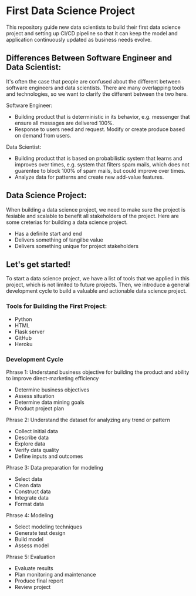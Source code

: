 # First Data Science Project
This repository guide new data scientists to build their first data science project and setting up CI/CD pipeline so that it can keep the model and application continuously updated as business needs evolve.

## Differences Between Software Engineer and Data Scientist:
It's often the case that people are confused about the different between software engineers and data scientists. There are many overlapping tools and technologies, so we want to clarify the different between the two here. 

Software Engineer: 
- Building product that is deterministic in its behavior, e.g. messenger that ensure all messages are delivered 100%.
- Response to users need and request. Modify or create produce based on demand from users.

Data Scientist: 
- Building product that is based on probabilistic system that learns and improves over times, e.g. system that filters spam mails, which does not guarentee to block 100% of spam mails, but could improve over times.
- Analyze data for patterns and create new add-value features.

## Data Science Project:
When building a data science project, we need to make sure the project is fesiable and scalable to benefit all stakeholders of the project.  Here are some creterias for building a data science project.

- Has a definite start and end
- Delivers something of tangilbe value
- Delivers something unique for project stakeholders

## Let's get started!
To start a data science project, we have a list of tools that we applied in this project, which is not limited to future projects. Then, we introduce a general development cycle to build a valuable and actionable data science project.

### Tools for Building the First Project:
- Python
- HTML
- Flask server
- GitHub
- Heroku

### Development Cycle
Phrase 1: Understand business objective for building the product and ability to improve direct-marketing efficiency
- Determine business objectives
- Assess situation
- Determine data mining goals
- Product project plan

Phrase 2: Understand the dataset for analyzing any trend or pattern
- Collect initial data
- Describe data
- Explore data
- Verify data quality
- Define inputs and outcomes

Phrase 3: Data preparation for modeling
- Select data
- Clean data
- Construct data
- Integrate data
- Format data

Phrase 4: Modeling
- Select modeling techniques
- Generate test design
- Build model
- Assess model

Phrase 5: Evaluation
- Evaluate results
- Plan monitoring and maintenance
- Produce final report
- Review project

